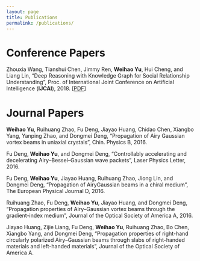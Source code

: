 ```yaml
---
layout: page
title: Publications
permalink: /publications/
---
```

# Conference Papers
Zhouxia Wang, Tianshui Chen, Jimmy Ren, **Weihao Yu**, Hui Cheng, and Liang Lin, “Deep Reasoning with Knowledge Graph for Social Relationship Understanding”,  Proc. of International Joint Conference on Artificial Intelligence (**IJCAI**), 2018. [<a href="https://arxiv.org/pdf/1807.00504.pdf" target="_blank" rel="external">PDF</a>]



# Journal Papers
**Weihao Yu**, Ruihuang Zhao, Fu Deng, Jiayao Huang, Chidao Chen, Xiangbo Yang, Yanping Zhao, and Dongmei Deng, “Propagation of Airy Gaussian vortex beams in uniaxial crystals”, Chin. Physics B, 2016.

Fu Deng, **Weihao Yu**, and Dongmei Deng, “Controllably accelerating and decelerating Airy–Bessel–Gaussian wave packets”, Laser Physics Letter, 2016.

Fu Deng, **Weihao Yu**, Jiayao Huang, Ruihuang Zhao, Jiong Lin, and Dongmei Deng, “Propagation of AiryGaussian beams in a chiral medium”, The European Physical Journal D, 2016.

Ruihuang Zhao, Fu Deng, **Weihao Yu**, Jiayao Huang, and Dongmei Deng, “Propagation properties of Airy–Gaussian vortex beams through the gradient-index medium”, Journal of the Optical Society of America A, 2016.

Jiayao Huang, Zijie Liang, Fu Deng, **Weihao Yu**, Ruihuang Zhao, Bo Chen, Xiangbo Yang, and Dongmei Deng, “Propagation properties of right-hand circularly polarized Airy–Gaussian beams through slabs of right-handed materials and left-handed materials”, Journal of the Optical Society of America A.

